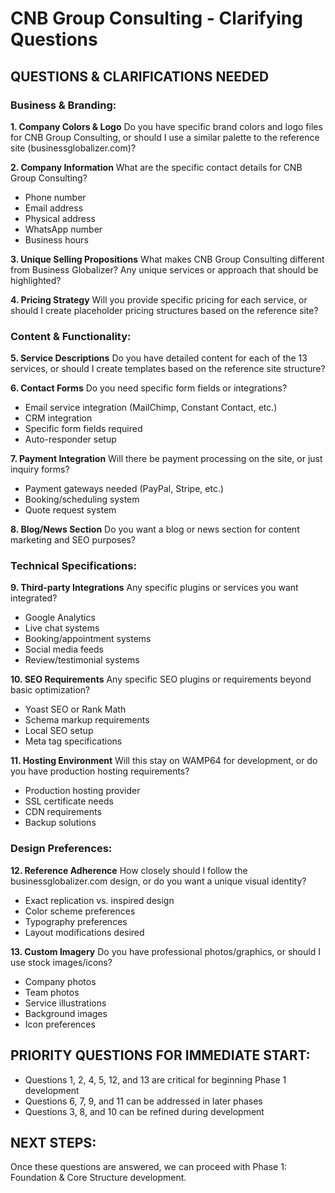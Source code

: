 # CNB Group Consulting - Clarifying Questions

## QUESTIONS & CLARIFICATIONS NEEDED

### **Business & Branding:**

**1. Company Colors & Logo**
Do you have specific brand colors and logo files for CNB Group Consulting, or should I use a similar palette to the reference site (businessglobalizer.com)?

**2. Company Information**
What are the specific contact details for CNB Group Consulting?
- Phone number
- Email address
- Physical address
- WhatsApp number
- Business hours

**3. Unique Selling Propositions**
What makes CNB Group Consulting different from Business Globalizer? Any unique services or approach that should be highlighted?

**4. Pricing Strategy**
Will you provide specific pricing for each service, or should I create placeholder pricing structures based on the reference site?

### **Content & Functionality:**

**5. Service Descriptions**
Do you have detailed content for each of the 13 services, or should I create templates based on the reference site structure?

**6. Contact Forms**
Do you need specific form fields or integrations?
- Email service integration (MailChimp, Constant Contact, etc.)
- CRM integration
- Specific form fields required
- Auto-responder setup

**7. Payment Integration**
Will there be payment processing on the site, or just inquiry forms?
- Payment gateways needed (PayPal, Stripe, etc.)
- Booking/scheduling system
- Quote request system

**8. Blog/News Section**
Do you want a blog or news section for content marketing and SEO purposes?

### **Technical Specifications:**

**9. Third-party Integrations**
Any specific plugins or services you want integrated?
- Google Analytics
- Live chat systems
- Booking/appointment systems
- Social media feeds
- Review/testimonial systems

**10. SEO Requirements**
Any specific SEO plugins or requirements beyond basic optimization?
- Yoast SEO or Rank Math
- Schema markup requirements
- Local SEO setup
- Meta tag specifications

**11. Hosting Environment**
Will this stay on WAMP64 for development, or do you have production hosting requirements?
- Production hosting provider
- SSL certificate needs
- CDN requirements
- Backup solutions

### **Design Preferences:**

**12. Reference Adherence**
How closely should I follow the businessglobalizer.com design, or do you want a unique visual identity?
- Exact replication vs. inspired design
- Color scheme preferences
- Typography preferences
- Layout modifications desired

**13. Custom Imagery**
Do you have professional photos/graphics, or should I use stock images/icons?
- Company photos
- Team photos
- Service illustrations
- Background images
- Icon preferences

## PRIORITY QUESTIONS FOR IMMEDIATE START:
- Questions 1, 2, 4, 5, 12, and 13 are critical for beginning Phase 1 development
- Questions 6, 7, 9, and 11 can be addressed in later phases
- Questions 3, 8, and 10 can be refined during development

## NEXT STEPS:
Once these questions are answered, we can proceed with Phase 1: Foundation & Core Structure development.